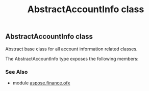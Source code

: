 ﻿---
title: AbstractAccountInfo class
second_title: Aspose.Finance for Python via .NET API References
description: 
type: docs
weight: 20
url: /python-net/aspose.finance.ofx/abstractaccountinfo/
is_root: false
---

## AbstractAccountInfo class

Abstract base class for all account information related classes.



The AbstractAccountInfo type exposes the following members:

### See Also

* module [aspose.finance.ofx](../)
